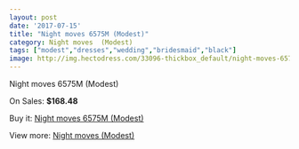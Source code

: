 ```yaml
---
layout: post
date: '2017-07-15'
title: "Night moves 6575M (Modest)"
category: Night moves  (Modest)
tags: ["modest","dresses","wedding","bridesmaid","black"]
image: http://img.hectodress.com/33096-thickbox_default/night-moves-6575m-modest.jpg
---
```

Night moves 6575M (Modest)

On Sales: **$168.48**
<a href="https://www.hectodress.com/night-moves-modest/15203-night-moves-6575m-modest.html"><amp-img layout="responsive" width="600" height="600" src="//img.hectodress.com/33096-thickbox_default/night-moves-6575m-modest.jpg" alt="Night moves 6575M (Modest) 0" /></a>
<a href="https://www.hectodress.com/night-moves-modest/15203-night-moves-6575m-modest.html"><amp-img layout="responsive" width="600" height="600" src="//img.hectodress.com/33098-thickbox_default/night-moves-6575m-modest.jpg" alt="Night moves 6575M (Modest) 1" /></a>
<a href="https://www.hectodress.com/night-moves-modest/15203-night-moves-6575m-modest.html"><amp-img layout="responsive" width="600" height="600" src="//img.hectodress.com/33097-thickbox_default/night-moves-6575m-modest.jpg" alt="Night moves 6575M (Modest) 2" /></a>

Buy it: [Night moves 6575M (Modest)](https://www.hectodress.com/night-moves-modest/15203-night-moves-6575m-modest.html "Night moves 6575M (Modest)")

View more: [Night moves  (Modest)](https://www.hectodress.com/273-night-moves-modest "Night moves  (Modest)")